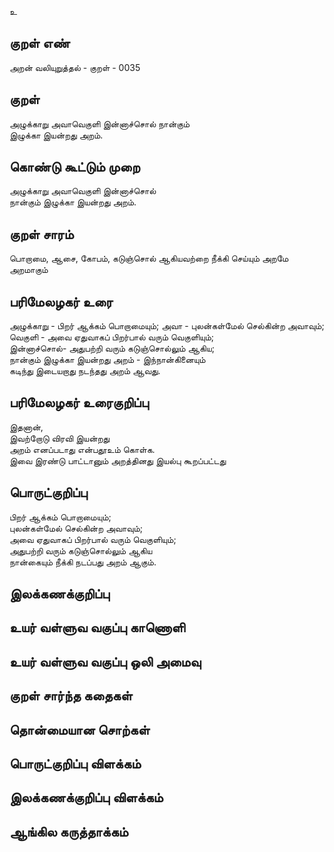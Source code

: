 உ

## குறள் எண் 

அறன் வலியுறுத்தல் - குறள் -   0035

## குறள் 

அழுக்காறு அவாவெகுளி இன்னாச்சொல் நான்கும்  
இழுக்கா இயன்றது அறம்.


## கொண்டு கூட்டும் முறை  

அழுக்காறு அவாவெகுளி இன்னாச்சொல்  
நான்கும்
இழுக்கா இயன்றது அறம்.

## குறள் சாரம் 

பொறாமை, ஆசை, கோபம், கடுஞ்சொல் ஆகியவற்றை நீக்கி செய்யும் அறமே அறமாகும்

## பரிமேலழகர் உரை

அழுக்காறு - பிறர் ஆக்கம் பொறாமையும்; 
அவா - புலன்கள்மேல் செல்கின்ற அவாவும்;  
வெகுளி - அவை ஏதுவாகப் பிறர்பால் வரும் வெகுளியும்;  
இன்னாச்சொல்- அதுபற்றி வரும் கடுஞ்சொல்லும் ஆகிய;  
நான்கும் இழுக்கா இயன்றது அறம் - இந்நான்கினையும்  
கடிந்து இடையறாது நடந்தது அறம் ஆவது.

## பரிமேலழகர் உரைகுறிப்பு   

இதனான்,  
இவற்றோடு விரவி இயன்றது  
அறம் எனப்படாது என்பதூஉம் கொள்க.  
இவை இரண்டு பாட்டானும் அறத்தினது இயல்பு கூறப்பட்டது

## பொருட்குறிப்பு 

பிறர் ஆக்கம் பொறாமையும்;  
புலன்கள்மேல் செல்கின்ற அவாவும்;  
அவை ஏதுவாகப் பிறர்பால் வரும் வெகுளியும்;  
அதுபற்றி வரும் கடுஞ்சொல்லும் ஆகிய  
நான்கையும் நீக்கி நடப்பது அறம் ஆகும்.


## இலக்கணக்குறிப்பு  


## உயர் வள்ளுவ வகுப்பு காணொளி


## உயர் வள்ளுவ வகுப்பு ஒலி அமைவு 

 
## குறள் சார்ந்த கதைகள் 


## தொன்மையான சொற்கள்


## பொருட்குறிப்பு விளக்கம்


## இலக்கணக்குறிப்பு விளக்கம்


## ஆங்கில கருத்தாக்கம் 


